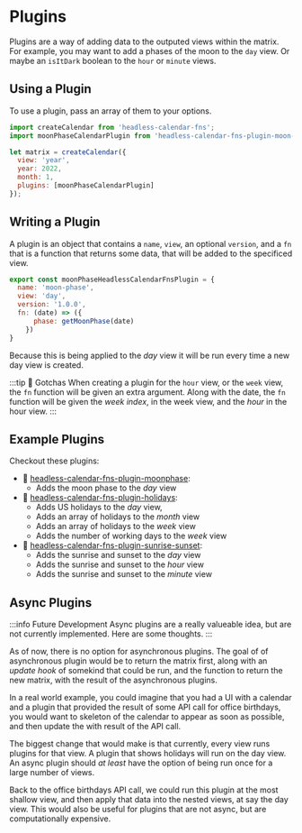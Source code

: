 # Plugins

Plugins are a way of adding data to the outputed views within the matrix. For example, you may want to add a phases of the moon to the `day` view. Or maybe an `isItDark` boolean to the `hour` or `minute` views.

## Using a Plugin

To use a plugin, pass an array of them to your options.

```js
import createCalendar from 'headless-calendar-fns';
import moonPhaseCalendarPlugin from 'headless-calendar-fns-plugin-moon-phase';

let matrix = createCalendar({
  view: 'year',
  year: 2022,
  month: 1,
  plugins: [moonPhaseCalendarPlugin]
});

```

## Writing a Plugin

A plugin is an object that contains a `name`, `view`, an optional `version`, and a `fn` that is a function that returns some data, that will be added to the specificed view.

```js
export const moonPhaseHeadlessCalendarFnsPlugin = {
  name: 'moon-phase',
  view: 'day',
  version: '1.0.0',
  fn: (date) => ({
      phase: getMoonPhase(date)
    })
}
```

Because this is being applied to the _day_ view it will be run every time a new day view is created. 

:::tip 🤪 Gotchas
When creating a plugin for the `hour` view, or the `week` view, the `fn` function will be given an extra argument. Along with the date, the `fn` function will be given the _week index_, in the week view, and the _hour_ in the hour view.
:::

## Example Plugins

Checkout these plugins:

  * 🌝 [headless-calendar-fns-plugin-moonphase](): 
    * Adds the moon phase to the _day_ view 
  * 🎉 [headless-calendar-fns-plugin-holidays](): 
    * Adds US holidays to the _day_ view, 
    * Adds an array of holidays to the _month_ view
    * Adds an array of holidays to the _week_ view
    * Adds the number of working days to the _week_ view
  * 🌃 [headless-calendar-fns-plugin-sunrise-sunset](): 
    * Adds the sunrise and sunset to the _day_ view
    * Adds the sunrise and sunset to the _hour_ view
    * Adds the sunrise and sunset to the _minute_ view

## Async Plugins

:::info Future Development
Async plugins are a really valueable idea, but are not currently implemented. Here are some thoughts.
:::

As of now, there is no option for asynchronous plugins. The goal of of asynchronous plugin would be to return the matrix first, along with an _update hook_ of somekind that could be run, and the function to return the new matrix, with the result of the asynchronous plugins. 

In a real world example, you could imagine that you had a UI with a calendar and a plugin that provided the result of some API call for office birthdays, you would want to skeleton of the calendar to appear as soon as possible, and then update the with result of the API call.

The biggest change that would make is that currently, every view runs plugins for that view. A plugin that shows holidays will run on the day view. An async plugin should _at least_ have the option of being run once for a large number of views.

Back to the office birthdays API call, we could run this plugin at the most shallow view, and then apply that data into the nested views, at say the day view. This would also be useful for plugins that are not async, but are computationally expensive.